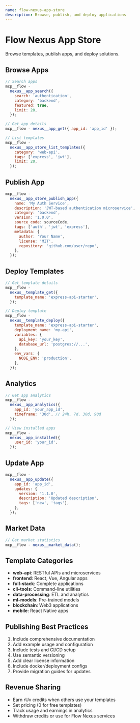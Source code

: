 ```yaml
---
name: flow-nexus-app-store
description: Browse, publish, and deploy applications
---
```


# Flow Nexus App Store

Browse templates, publish apps, and deploy solutions.

## Browse Apps

```javascript
// Search apps
mcp__flow -
  nexus__app_search({
    search: 'authentication',
    category: 'backend',
    featured: true,
    limit: 20,
  });

// Get app details
mcp__flow - nexus__app_get({ app_id: 'app_id' });

// List templates
mcp__flow -
  nexus__app_store_list_templates({
    category: 'web-api',
    tags: ['express', 'jwt'],
    limit: 20,
  });
```

## Publish App

```javascript
mcp__flow -
  nexus__app_store_publish_app({
    name: 'My Auth Service',
    description: 'JWT-based authentication microservice',
    category: 'backend',
    version: '1.0.0',
    source_code: sourceCode,
    tags: ['auth', 'jwt', 'express'],
    metadata: {
      author: 'Your Name',
      license: 'MIT',
      repository: 'github.com/user/repo',
    },
  });
```

## Deploy Templates

```javascript
// Get template details
mcp__flow -
  nexus__template_get({
    template_name: 'express-api-starter',
  });

// Deploy template
mcp__flow -
  nexus__template_deploy({
    template_name: 'express-api-starter',
    deployment_name: 'my-api',
    variables: {
      api_key: 'your_key',
      database_url: 'postgres://...',
    },
    env_vars: {
      NODE_ENV: 'production',
    },
  });
```

## Analytics

```javascript
// Get app analytics
mcp__flow -
  nexus__app_analytics({
    app_id: 'your_app_id',
    timeframe: '30d', // 24h, 7d, 30d, 90d
  });

// View installed apps
mcp__flow -
  nexus__app_installed({
    user_id: 'your_id',
  });
```

## Update App

```javascript
mcp__flow -
  nexus__app_update({
    app_id: 'app_id',
    updates: {
      version: '1.1.0',
      description: 'Updated description',
      tags: ['new', 'tags'],
    },
  });
```

## Market Data

```javascript
// Get market statistics
mcp__flow - nexus__market_data();
```

## Template Categories

- **web-api**: RESTful APIs and microservices
- **frontend**: React, Vue, Angular apps
- **full-stack**: Complete applications
- **cli-tools**: Command-line utilities
- **data-processing**: ETL and analytics
- **ml-models**: Pre-trained models
- **blockchain**: Web3 applications
- **mobile**: React Native apps

## Publishing Best Practices

1. Include comprehensive documentation
2. Add example usage and configuration
3. Include tests and CI/CD setup
4. Use semantic versioning
5. Add clear license information
6. Include docker/deployment configs
7. Provide migration guides for updates

## Revenue Sharing

- Earn rUv credits when others use your templates
- Set pricing (0 for free templates)
- Track usage and earnings in analytics
- Withdraw credits or use for Flow Nexus services
